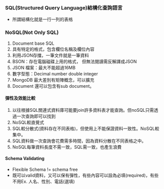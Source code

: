 ### SQL(Structured Query Language)結構化查詢語言
* 所謂結構化就是一行一列的表格

### NoSQL(Not Only SQL)
1. Document base SQL
2. 具有特定的格式，包含欄位名稱及欄位內容
3. 利用JSON存擋，一筆文件就是一筆資料
4. BSON：存在電腦磁碟上用的格式， 但無法閱讀需反解譯成JSON
5. JSON 檔案：最大不能超過16MB
6. 數字型態：Decimal number double integer
7. MongoDB 最大差別有矩陣概念，可以擴充
8. Document 還可以包含有sub document。

#### 彈性及效能比較
1. 以往根據SQL關連式資料庫可能要join許多資料表才能查詢。但noSQL只需透過一次查詢即可以找到
2. NoSQL較直覺式
3. SQL較分散式(資料存在不同表格)，但使用上不能保證資料一致性。NoSQL較集中。
4. SQL資料做一次查詢會花費需多時間，因為資料分散在不同表格之中。
5. NoSQL每筆資料長度不需一致，SQL需一致，也產生浪費

#### Schema Validating
* Flexible Schema != schema free
* 既可以valid資料，又可以保有彈性，有些內容可以設為必填(required)，有些不用Ex. 人名、性別、電話(選填)
